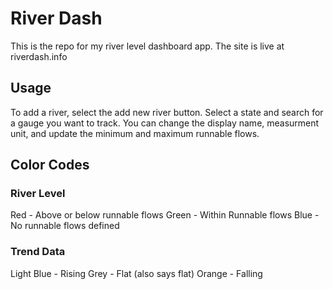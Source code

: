 # River Dash

This is the repo for my river level dashboard app. The site is live at riverdash.info

## Usage

To add a river, select the add new river button. Select a state and search for a gauge you want to track. You can change the display name, measurment unit, and update the minimum and maximum runnable flows.

## Color Codes

### River Level
Red - Above or below runnable flows
Green - Within Runnable flows
Blue - No runnable flows defined

### Trend Data
Light Blue -  Rising
Grey - Flat (also says flat)
Orange - Falling
